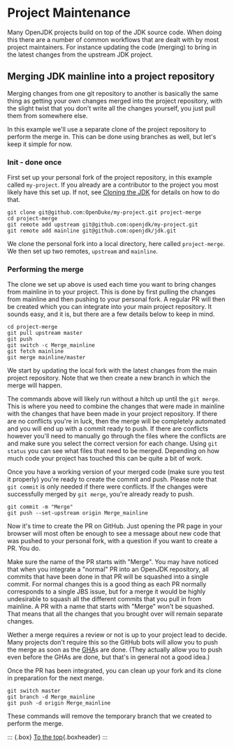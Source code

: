 # Project Maintenance

Many OpenJDK projects build on top of the JDK source code. When doing this there are a number of common workflows that are dealt with by most project maintainers. For instance updating the code (merging) to bring in the latest changes from the upstream JDK project.

## Merging JDK mainline into a project repository

Merging changes from one git repository to another is basically the same thing as getting your own changes merged into the project repository, with the slight twist that you don't write all the changes yourself, you just pull them from somewhere else.

In this example we'll use a separate clone of the project repository to perform the merge in. This can be done using branches as well, but let's keep it simple for now.

### Init - done once

First set up your personal fork of the project repository, in this example called `my-project`. If you already are a contributor to the project you most likely have this set up. If not, see [Cloning the JDK](#cloning-the-jdk) for details on how to do that.

~~~
git clone git@github.com:OpenDuke/my-project.git project-merge
cd project-merge
git remote add upstream git@github.com:openjdk/my-project.git
git remote add mainline git@github.com:openjdk/jdk.git
~~~

We clone the personal fork into a local directory, here called `project-merge`. We then set up two remotes, `upstream` and `mainline`.

### Performing the merge

The clone we set up above is used each time you want to bring changes from mainline in to your project. This is done by first pulling the changes from mainline and then pushing to your personal fork. A regular PR will then be created which you can integrate into your main project repository. It sounds easy, and it is, but there are a few details below to keep in mind.

~~~
cd project-merge
git pull upstream master
git push
git switch -c Merge_mainline
git fetch mainline
git merge mainline/master
~~~

We start by updating the local fork with the latest changes from the main project repository. Note that we then create a new branch in which the merge will happen.

The commands above will likely run without a hitch up until the `git merge`. This is where you need to combine the changes that were made in mainline with the changes that have been made in your project repository. If there are no conflicts you're in luck, then the merge will be completely automated and you will end up with a commit ready to push. If there are conflicts however you'll need to manually go through the files where the conflicts are and make sure you select the correct version for each change. Using `git status` you can see what files that need to be merged. Depending on how much code your project has touched this can be quite a bit of work.

Once you have a working version of your merged code (make sure you test it properly) you're ready to create the commit and push. Please note that `git commit` is only needed if there were conflicts. If the changes were successfully merged by `git merge`, you're already ready to push.

~~~
git commit -m "Merge"
git push --set-upstream origin Merge_mainline
~~~

Now it's time to create the PR on GitHub. Just opening the PR page in your browser will most often be enough to see a message about new code that was pushed to your personal fork, with a question if you want to create a PR. You do.

Make sure the name of the PR starts with "Merge". You may have noticed that when you integrate a "normal" PR into an OpenJDK repository, all commits that have been done in that PR will be squashed into a single commit. For normal changes this is a good thing as each PR normally corresponds to a single JBS issue, but for a merge it would be highly undesirable to squash all the different commits that you pull in from mainline. A PR with a name that starts with "Merge" won't be squashed. That means that all the changes that you brought over will remain separate changes.

Wether a merge requires a review or not is up to your project lead to decide. Many projects don't require this so the GitHub bots will allow you to push the merge as soon as the [GHA](#github-actions)s are done. (They actually allow you to push even before the GHAs are done, but that's in general not a good idea.)

Once the PR has been integrated, you can clean up your fork and its clone in preparation for the next merge.

~~~
git switch master
git branch -d Merge_mainline
git push -d origin Merge_mainline
~~~

These commands will remove the temporary branch that we created to perform the merge.

::: {.box}
[To the top](#){.boxheader}
:::
